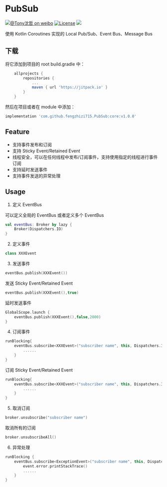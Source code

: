 # PubSub
[![@Tony沈哲 on weibo](https://img.shields.io/badge/weibo-%40Tony%E6%B2%88%E5%93%B2-blue.svg)](http://www.weibo.com/fengzhizi715)
[![License](https://img.shields.io/badge/license-Apache%202-lightgrey.svg)](https://www.apache.org/licenses/LICENSE-2.0.html)
[![](https://jitpack.io/v/fengzhizi715/PubSub.svg)](https://jitpack.io/#fengzhizi715/PubSub)

使用 Kotlin Coroutines 实现的 Local Pub/Sub、Event Bus、Message Bus

## 下载

将它添加到项目的 root build.gradle 中：

```groovy
	allprojects {
		repositories {
			...
			maven { url 'https://jitpack.io' }
		}
	}
```

然后在项目或者在 module 中添加：

```groovy
implementation 'com.github.fengzhizi715.PubSub:core:v1.0.0'
```

## Feature

* 支持事件发布和订阅
* 支持 Sticky Event/Retained Event
* 线程安全，可以在任何线程中发布/订阅事件，支持使用指定的线程进行事件订阅
* 支持延时发送事件
* 支持事件发送的异常处理

## Usage

1. 定义 EventBus

可以定义全局的 EventBus 或者定义多个 EventBus

```kotlin
val eventBus: Broker by lazy {
    Broker(Dispatchers.IO)
}
```

2. 定义事件

```kotlin
class XXXEvent
```

3. 发送事件

```kotlin
eventBus.publish(XXXEvent())
```

发送 Sticky Event/Retained Event

```kotlin
eventBus.publish(XXXEvent(),true)
```

延时发送事件

```kotlin
GlobalScope.launch {
    eventBus.publish(XXXEvent(),false,2000)
}
```

4. 订阅事件

```kotlin
runBlocking{
    eventBus.subscribe<XXXEvent>("subscriber name", this, Dispatchers.IO) {
        ......
    }
}
```

订阅 Sticky Event/Retained Event

```kotlin
runBlocking{
    eventBus.subscribe<XXXEvent>("subscriber name", this, Dispatchers.IO,true) {
        ......
    }
}
```

5. 取消订阅

```kotlin
broker.unsubscribe("subscriber name")
```

取消所有的订阅

```kotlin
broker.unsubscribeAll()
```

6. 异常处理

```kotlin
runBlocking {
    eventBus.subscribe<ExceptionEvent>("subscriber name", this, Dispatchers.IO, true) { event ->
        event.error.printStackTrace()
        ......
    }
}
```